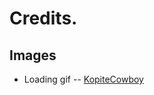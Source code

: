 # Credits.

## Images

* Loading gif -- [KopiteCowboy](https://commons.wikimedia.org/wiki/User:KopiteCowboy)
